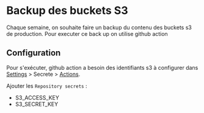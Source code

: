 # Backup des buckets S3

Chaque semaine, on souhaite faire un backup du contenu des buckets s3 de production.
Pour executer ce back up on utilise github action

## Configuration

Pour s'exécuter, github action a besoin des identifiants s3 à configurer dans [Settings](https://github.com/MTES-MCT/apilos/settings) > Secrete > [Actions](https://github.com/MTES-MCT/apilos/settings/secrets/actions).

Ajouter les `Repository secrets` :
* S3_ACCESS_KEY
* S3_SECRET_KEY

